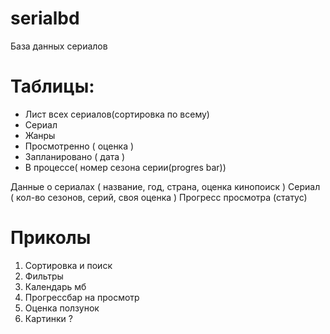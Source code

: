 # serialbd
База данных сериалов

# Таблицы:
  - Лист всех сериалов(сортировка по всему)
  - Сериал
  - Жанры
  - Просмотренно ( оценка )
  - Запланировано ( дата )
  - В процессе( номер сезона серии(progres bar))


Данные о сериалах ( название, год, страна, оценка кинопоиск )
Сериал ( кол-во сезонов, серий, своя оценка )
Прогресс просмотра (статус)


# Приколы
1. Сортировка и поиск
2. Фильтры
3. Календарь мб
4. Прогрессбар на просмотр
5. Оценка ползунок
6. Картинки ?
